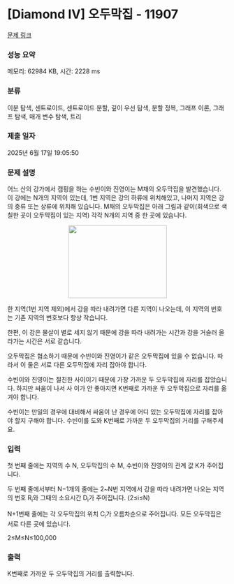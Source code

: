# [Diamond IV] 오두막집 - 11907 

[문제 링크](https://www.acmicpc.net/problem/11907) 

### 성능 요약

메모리: 62984 KB, 시간: 2228 ms

### 분류

이분 탐색, 센트로이드, 센트로이드 분할, 깊이 우선 탐색, 분할 정복, 그래프 이론, 그래프 탐색, 매개 변수 탐색, 트리

### 제출 일자

2025년 6월 17일 19:05:50

### 문제 설명

<p>어느 산의 강가에서 캠핑을 하는 수빈이와 진영이는 M채의 오두막집을 발견했습니다. 이 강에는 N개의 지역이 있는데, 1번 지역은 강의 하류에 위치해있고, 나머지 지역은 강의 중류 또는 상류에 위치해 있습니다. M채의 오두막집은 아래 그림과 같이(회색으로 색칠한 곳이 오두막집이 있는 지역) 각각 N개의 지역 중 한 곳에 있습니다.</p>

<p style="text-align: center;"><img alt="" src="https://onlinejudgeimages.s3-ap-northeast-1.amazonaws.com/problem/11907/1.png" style="height:167px; width:225px"></p>

<p>한 지역(1번 지역 제외)에서 강을 따라 내려가면 다른 지역이 나오는데, 이 지역의 번호는 기존 지역의 번호보다 항상 작습니다.</p>

<p>한편, 이 강은 물살이 별로 세지 않기 때문에 강을 따라 내려가는 시간과 강을 거슬러 올라가는 시간은 서로 같습니다.</p>

<p>오두막집은 협소하기 때문에 수빈이와 진영이가 같은 오두막집에 있을 수 없습니다. 따라서 이 둘은 서로 다른 오두막집에 자리 잡아야 합니다.</p>

<p>수빈이와 진영이는 절친한 사이이기 때문에 가장 가까운 두 오두막집에 자리를 잡았습니다. 하지만 싸움이 나서 사 이가 안 좋아지면 K번째로 가까운 두 오두막집으로 자리를 옮겨야 합니다.</p>

<p>수빈이는 만일의 경우에 대비해서 싸움이 난 경우에 어디 있는 오두막집에 자리를 잡아야 할지 구해야 합니다. 수빈이를 도와 K번째로 가까운 두 오두막집의 거리를 구해주세요.</p>

### 입력 

 <p>첫 번째 줄에는 지역의 수 N, 오두막집의 수 M, 수빈이와 진영이의 관계 값 K가 주어집니다.</p>

<p>두 번째 줄에서부터 N−1개의 줄에는 2~N번 지역에서 강을 따라 내려가면 나오는 지역의 번호 R<sub>i</sub>와 그때의 소요시간 D<sub>i</sub>가 주어집니다. (2≤i≤N)</p>

<p>N+1번째 줄에는 각 오두막집의 위치 C<sub>i</sub>가 오름차순으로 주어집니다. 모든 오두막집은 서로 다른 곳에 있습니다.</p>

<p>2≤M≤N≤100,000</p>

### 출력 

 <p>K번째로 가까운 두 오두막집의 거리를 출력합니다.</p>

<p> </p>


